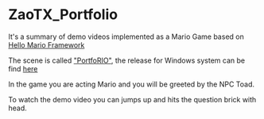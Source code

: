 # ZaoTX_Portfolio

It's a summary of demo videos implemented as a Mario Game based on [Hello Mario Framework](https://hellofangaming.github.io/HelloMarioFramework/) 

The scene is called ["PortfoRIO"](https://github.com/ZaoTX/ZaoTX_Portfolio/Assets/Scenes/PortfoRIO.unity), the release for Windows system can be find [here](https://github.com/ZaoTX/ZaoTX_Portfolio/releases/tag/v0.0.1)

In the game you are acting Mario and you will be greeted by the NPC Toad. 

To watch the demo video you can jumps up and hits the question brick with head.
